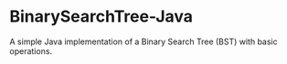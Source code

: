 # BinarySearchTree-Java
A simple Java implementation of a Binary Search Tree (BST) with basic operations.
